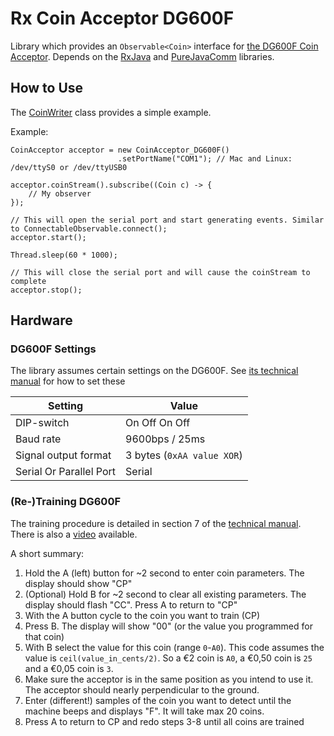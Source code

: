 Rx Coin Acceptor DG600F
======

Library which provides an `Observable<Coin>` interface for [the DG600F Coin Acceptor](https://www.sparkfun.com/products/11636).
Depends on the [RxJava](https://github.com/Netflix/RxJava) and [PureJavaComm](https://github.com/nyholku/purejavacomm) libraries.

## How to Use ##

The [CoinWriter](src/main/java/nl/tudelft/rx/example/CoinWriter.java) class provides a simple example.

Example:

    CoinAcceptor acceptor = new CoinAcceptor_DG600F()
                            .setPortName("COM1"); // Mac and Linux: /dev/ttyS0 or /dev/ttyUSB0
                            
    acceptor.coinStream().subscribe((Coin c) -> {
        // My observer
    });
    
    // This will open the serial port and start generating events. Similar to ConnectableObservable.connect();
    acceptor.start();
    
    Thread.sleep(60 * 1000);
    
    // This will close the serial port and will cause the coinStream to complete
    acceptor.stop();

## Hardware ##

### DG600F Settings ###

The library assumes certain settings on the DG600F. See [its technical manual](https://dlnmh9ip6v2uc.cloudfront.net/datasheets/Components/General/6CoinAcc.pdf) for how to set these

Setting  | Value
------------- | -------------
DIP-switch  | On Off On Off
Baud rate  | 9600bps / 25ms
Signal output format | 3 bytes (`0xAA value XOR`)
Serial Or Parallel Port | Serial

### (Re-)Training DG600F ###

The training procedure is detailed in section 7 of the [technical manual](https://dlnmh9ip6v2uc.cloudfront.net/datasheets/Components/General/6CoinAcc.pdf). There is also a [video](http://youtu.be/Dyun1xjKqc4) available.

A short summary:

 1. Hold the A (left) button for ~2 second to enter coin parameters. The display should show "CP"
 2. (Optional) Hold B for ~2 second to clear all existing parameters. The display should flash "CC". Press A to return to "CP"
 3. With the A button cycle to the coin you want to train (CP)
 4. Press B. The display will show "00" (or the value you programmed for that coin)
 5. With B select the value for this coin (range `0`-`A0`). This code assumes the value is `ceil(value_in_cents/2)`. So a €2 coin is `A0`, a €0,50 coin is `25` and a €0,05 coin is `3`. 
 6. Make sure the acceptor is in the same position as you intend to use it. The acceptor should nearly perpendicular to the ground.
 7. Enter (different!) samples of the coin you want to detect until the machine beeps and displays "F". It will take max 20 coins.
 8. Press A to return to CP and redo steps 3-8 until all coins are trained

